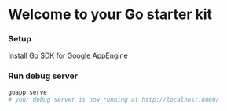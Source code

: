# Welcome to your Go starter kit

### Setup

[Install Go SDK for Google AppEngine](https://developers.google.com/appengine/downloads)

### Run debug server

```sh
goapp serve
# your debug server is now running at http://localhost:8080/
```
